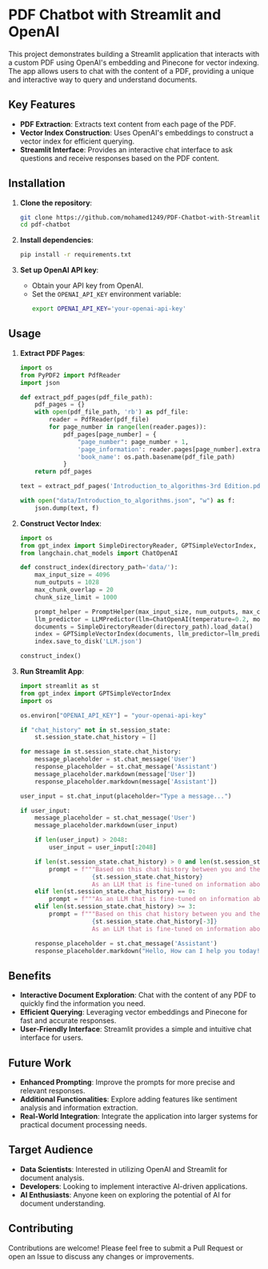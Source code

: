 # PDF Chatbot with Streamlit and OpenAI

This project demonstrates building a Streamlit application that interacts with a custom PDF using OpenAI's embedding and Pinecone for vector indexing. The app allows users to chat with the content of a PDF, providing a unique and interactive way to query and understand documents.

## Key Features

- **PDF Extraction**: Extracts text content from each page of the PDF.
- **Vector Index Construction**: Uses OpenAI's embeddings to construct a vector index for efficient querying.
- **Streamlit Interface**: Provides an interactive chat interface to ask questions and receive responses based on the PDF content.

## Installation

1. **Clone the repository**:
    ```bash
    git clone https://github.com/mohamed1249/PDF-Chatbot-with-Streamlit-and-OpenAI/
    cd pdf-chatbot
    ```

2. **Install dependencies**:
    ```bash
    pip install -r requirements.txt
    ```

3. **Set up OpenAI API key**:
    - Obtain your API key from OpenAI.
    - Set the `OPENAI_API_KEY` environment variable:
        ```bash
        export OPENAI_API_KEY='your-openai-api-key'
        ```

## Usage

1. **Extract PDF Pages**:
    ```python
    import os
    from PyPDF2 import PdfReader
    import json

    def extract_pdf_pages(pdf_file_path):
        pdf_pages = {}
        with open(pdf_file_path, 'rb') as pdf_file:
            reader = PdfReader(pdf_file)
            for page_number in range(len(reader.pages)):
                pdf_pages[page_number] = {
                    "page_number": page_number + 1,
                    'page_information': reader.pages[page_number].extract_text(),
                    'book_name': os.path.basename(pdf_file_path)
                }
        return pdf_pages

    text = extract_pdf_pages('Introduction_to_algorithms-3rd Edition.pdf')

    with open("data/Introduction_to_algorithms.json", "w") as f:
        json.dump(text, f)
    ```

2. **Construct Vector Index**:
    ```python
    import os
    from gpt_index import SimpleDirectoryReader, GPTSimpleVectorIndex, LLMPredictor, PromptHelper
    from langchain.chat_models import ChatOpenAI

    def construct_index(directory_path='data/'):
        max_input_size = 4096
        num_outputs = 1028
        max_chunk_overlap = 20
        chunk_size_limit = 1000

        prompt_helper = PromptHelper(max_input_size, num_outputs, max_chunk_overlap, chunk_size_limit=chunk_size_limit)
        llm_predictor = LLMPredictor(llm=ChatOpenAI(temperature=0.2, model_name="gpt-3.5-turbo-0613", max_tokens=num_outputs))
        documents = SimpleDirectoryReader(directory_path).load_data()
        index = GPTSimpleVectorIndex(documents, llm_predictor=llm_predictor, prompt_helper=prompt_helper)
        index.save_to_disk('LLM.json')

    construct_index()
    ```

3. **Run Streamlit App**:
    ```python
    import streamlit as st
    from gpt_index import GPTSimpleVectorIndex
    import os

    os.environ["OPENAI_API_KEY"] = "your-openai-api-key"

    if "chat_history" not in st.session_state:
        st.session_state.chat_history = []

    for message in st.session_state.chat_history:
        message_placeholder = st.chat_message('User')
        response_placeholder = st.chat_message('Assistant')
        message_placeholder.markdown(message['User'])
        response_placeholder.markdown(message['Assistant'])

    user_input = st.chat_input(placeholder="Type a message...")

    if user_input:
        message_placeholder = st.chat_message('User')
        message_placeholder.markdown(user_input)

        if len(user_input) > 2048:
            user_input = user_input[:2048]

        if len(st.session_state.chat_history) > 0 and len(st.session_state.chat_history) < 3:
            prompt = f"""Based on this chat history between you and the user:
                        {st.session_state.chat_history}
                        As an LLM that is fine-tuned on information about algorithms, assist: {user_input}"""
        elif len(st.session_state.chat_history) == 0:
            prompt = f"""As an LLM that is fine-tuned on information about algorithms, assist: {user_input}"""
        elif len(st.session_state.chat_history) >= 3:
            prompt = f"""Based on this chat history between you and the user:
                        {st.session_state.chat_history[-3]}
                        As an LLM that is fine-tuned on information about algorithms, assist: {user_input}"""

        response_placeholder = st.chat_message('Assistant')
        response_placeholder.markdown("Hello, How can I help you today!")
    ```

## Benefits

- **Interactive Document Exploration**: Chat with the content of any PDF to quickly find the information you need.
- **Efficient Querying**: Leveraging vector embeddings and Pinecone for fast and accurate responses.
- **User-Friendly Interface**: Streamlit provides a simple and intuitive chat interface for users.

## Future Work

- **Enhanced Prompting**: Improve the prompts for more precise and relevant responses.
- **Additional Functionalities**: Explore adding features like sentiment analysis and information extraction.
- **Real-World Integration**: Integrate the application into larger systems for practical document processing needs.

## Target Audience

- **Data Scientists**: Interested in utilizing OpenAI and Streamlit for document analysis.
- **Developers**: Looking to implement interactive AI-driven applications.
- **AI Enthusiasts**: Anyone keen on exploring the potential of AI for document understanding.

## Contributing

Contributions are welcome! Please feel free to submit a Pull Request or open an Issue to discuss any changes or improvements.
